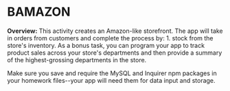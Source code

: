 # BAMAZON

**Overview:**
This activity creates an Amazon-like storefront. The app will take in orders from customers and complete the process by:
    1.  stock from the store's inventory. As a bonus task, you can program your app to track product sales across your store's departments and then provide a summary of the highest-grossing departments in the store.

Make sure you save and require the MySQL and Inquirer npm packages in your homework files--your app will need them for data input and storage.